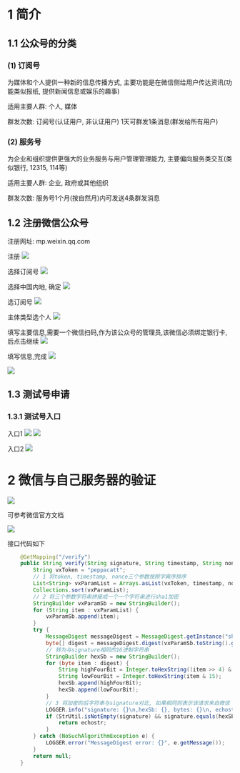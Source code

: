 # 1 简介

## 1.1 公众号的分类

### (1) 订阅号

为媒体和个人提供一种新的信息传播方式, 主要功能是在微信侧给用户传达资讯(功能类似报纸,
提供新闻信息或娱乐的趣事)

适用主要人群: 个人, 媒体

群发次数: 订阅号(认证用户, 非认证用户) 1天可群发1条消息(群发给所有用户)

### (2) 服务号

为企业和组织提供更强大的业务服务与用户管理管理能力, 主要偏向服务类交互(类似银行, 12315, 114等)

适用主要人群: 企业, 政府或其他组织

群发次数: 服务号1个月(按自然月)内可发送4条群发消息

## 1.2 注册微信公众号

注册网址: mp.weixin.qq.com

注册
![](./img/img.png)

选择订阅号
![](./img/img_1.png)

选择中国内地, 确定
![](./img/img_2.png)

选订阅号
![](./img/img_3.png)

主体类型选个人
![](./img/img_4.png)

填写主要信息,需要一个微信扫码,作为该公众号的管理员,该微信必须绑定银行卡, 后点击继续
![](./img/img_5.png)

填写信息,完成
![](./img/img_6.png)

![](img/img_7.png)

## 1.3 测试号申请

### 1.3.1 测试号入口

入口1
![](img/img_8.png)
![](img/img_9.png)

入口2
![](img/img_10.png)

# 2 微信与自己服务器的验证

![](img/img_11.png)

可参考微信官方文档

![](img/img_12.png)

接口代码如下

```java
    @GetMapping("/verify")
    public String verify(String signature, String timestamp, String nonce, String echostr) {
        String vxToken = "peppacatt";
        // 1 将token, timestamp, nonce三个参数按照字典序排序
        List<String> vxParamList = Arrays.asList(vxToken, timestamp, nonce);
        Collections.sort(vxParamList);
        // 2 将三个参数字符串拼接成一个一个字符串进行sha1加密
        StringBuilder vxParamSb = new StringBuilder();
        for (String item : vxParamList) {
            vxParamSb.append(item);
        }
        try {
            MessageDigest messageDigest = MessageDigest.getInstance("sha1");
            byte[] digest = messageDigest.digest(vxParamSb.toString().getBytes());
            // 转为与signature相同的16进制字符串
            StringBuilder hexSb = new StringBuilder();
            for (byte item : digest) {
                String highFourBit = Integer.toHexString((item >> 4) & 15);
                String lowFourBit = Integer.toHexString(item & 15);
                hexSb.append(highFourBit);
                hexSb.append(lowFourBit);
            }
            // 3 将加密的后字符串与signature对比, 如果相同则表示该请求来自微信
            LOGGER.info("signature: {}\n,hexSb: {}, bytes: {}\n, echostr: {}\n", signature, hexSb, digest, echostr);
            if (StrUtil.isNotEmpty(signature) && signature.equals(hexSb.toString())) {
                return echostr;
            }
        } catch (NoSuchAlgorithmException e) {
            LOGGER.error("MessageDigest error: {}", e.getMessage());
        }
        return null;
    }
```

